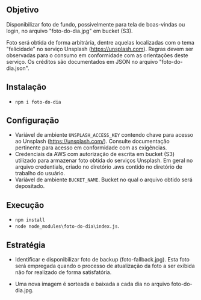## Objetivo

Disponibilizar foto de fundo, possivelmente para tela de boas-vindas
ou login, no arquivo "foto-do-dia.jpg" em
bucket (S3).

Foto será obtida de forma arbitrária, dentre aquelas localizadas com o tema "felicidade" no serviço Unsplash (https://unsplash.com). Regras devem ser
observadas para o consumo em conformidade com as orientações deste serviço.
Os créditos são documentados em JSON no arquivo "foto-do-dia.json".

## Instalação

- `npm i foto-do-dia`

## Configuração

- Variável de ambiente `UNSPLASH_ACCESS_KEY` contendo chave para acesso
  ao Unsplash (https://unsplash.com/). Consulte documentação pertinente para acesso em conformidade com as exigências.
- Credenciais da AWS com autorização de escrita em bucket (S3) utilizado para armazenar foto obtida do serviços Unsplash. Em geral no arquivo credentials, criado no diretório .aws contido no diretório de trabalho do usuário.
- Variável de ambiente `BUCKET_NAME`. Bucket no qual o arquivo obtido
  será depositado.

## Execução

- `npm install`
- `node node_modules\foto-do-dia\index.js`.

## Estratégia

- Identificar e disponibilizar foto de backup (foto-fallback.jpg). Esta foto será empregada quando o processo de atualização da foto a ser exibida não for realizado de forma satisfatória.

- Uma nova imagem é sorteada e baixada a cada dia no arquivo foto-do-dia.jpg.
